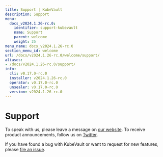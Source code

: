 ```yaml
---
title: Support | KubeVault
description: Support
menu:
  docs_v2024.1.26-rc.0:
    identifier: support-kubevault
    name: Support
    parent: welcome
    weight: 25
menu_name: docs_v2024.1.26-rc.0
section_menu_id: welcome
url: /docs/v2024.1.26-rc.0/welcome/support/
aliases:
- /docs/v2024.1.26-rc.0/support/
info:
  cli: v0.17.0-rc.0
  installer: v2024.1.26-rc.0
  operator: v0.17.0-rc.0
  unsealer: v0.17.0-rc.0
  version: v2024.1.26-rc.0
---
```


# Support

To speak with us, please leave a message on [our website](https://appscode.com/contact/). To receive product announcements, follow us on [Twitter](https://twitter.com/KubeVault).

If you have found a bug with KubeVault or want to request for new features, please [file an issue](https://github.com/kubevault/project/issues/new).
